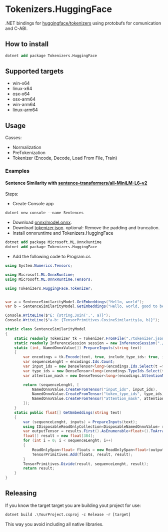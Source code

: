 # Tokenizers.HuggingFace

.NET bindings for [huggingface/tokenizers](https://github.com/huggingface/tokenizers) using protobufs for comunication and C-ABI.

## How to install

```ps
dotnet add package Tokenizers.HuggingFace
```

## Supported targets

- win-x64
- linux-x64
- osx-x64
- osx-arm64
- win-arm64
- linux-arm64

## Usage

Casses:

- Normalization
- PreTokenization
- Tokenizer (Encode, Decode, Load From File, Train)

### Examples

#### Sentence Similarity with [sentence-transformers/all-MiniLM-L6-v2](https://huggingface.co/sentence-transformers/all-MiniLM-L6-v2)

Steps:

- Create Console app

```ps
dotnet new console --name Sentences
```

- Download [onnx/model.onnx](https://huggingface.co/sentence-transformers/all-MiniLM-L6-v2/blob/main/onnx/model.onnx).
- Download [tokenizer.json](https://huggingface.co/sentence-transformers/all-MiniLM-L6-v2/blob/main/tokenizer.json).
optional: Remove the padding and truncation.
- Install onnxruntime and Tokenizers.HuggingFace

```ps
dotnet add package Microsoft.ML.OnnxRuntime
dotnet add package Tokenizers.HuggingFace
```

- Add the following code to Program.cs

```csharp
using System.Numerics.Tensors;

using Microsoft.ML.OnnxRuntime;
using Microsoft.ML.OnnxRuntime.Tensors;

using Tokenizers.HuggingFace.Tokenizer;


var a = SentenceSimilarityModel.GetEmbeddings("Hello, world");
var b = SentenceSimilarityModel.GetEmbeddings("Hello, world, good to be here");

Console.WriteLine($"E: {string.Join(',', a)}");
Console.WriteLine($"a-b: {TensorPrimitives.CosineSimilarity(a, b)}");

static class SentenceSimilarityModel
{
    static readonly Tokenizer tk = Tokenizer.FromFile("./tokenizer.json");
    static readonly InferenceSession session = new InferenceSession("./model.onnx");
    static (int, NamedOnnxValue[]) PrepareInputs(string text)
    {
        var encodings = tk.Encode(text, true, include_type_ids: true, include_attention_mask: true).Encodings[0];
        var sequenceLenght = encodings.Ids.Count;
        var input_ids = new DenseTensor<long>(encodings.Ids.Select(t => (long)t).ToArray(), [1, sequenceLenght]);
        var type_ids = new DenseTensor<long>(encodings.TypeIds.Select(t => (long)t).ToArray(), [1, sequenceLenght]);
        var attention_mask = new DenseTensor<long>(encodings.AttentionMask.Select(t => (long)t).ToArray(), [1, sequenceLenght]);

        return (sequenceLenght, [
            NamedOnnxValue.CreateFromTensor("input_ids", input_ids),
            NamedOnnxValue.CreateFromTensor("token_type_ids", type_ids),
            NamedOnnxValue.CreateFromTensor("attention_mask", attention_mask)
        ]);
    }
    static public float[] GetEmbeddings(string text)
    {
        var (sequenceLenght, inputs) = PrepareInputs(text);
        using IDisposableReadOnlyCollection<DisposableNamedOnnxValue> results = session.Run(inputs);
        var outputTensor = results.First().AsEnumerable<float>().ToArray();
        float[] result = new float[384];
        for (int i = 0; i < sequenceLenght; i++)
        {
            ReadOnlySpan<float> floats = new ReadOnlySpan<float>(outputTensor, i*384, 384);
            TensorPrimitives.Add(floats, result, result);
        }
        TensorPrimitives.Divide(result, sequenceLenght, result);
        return result;
    }
}
```

## Releasing

If you know the target target you are building yout project for use:

```ps
dotnet build .\YourProject.csproj -c Release -r [target]
```

This way you avoid including all native libraries.
